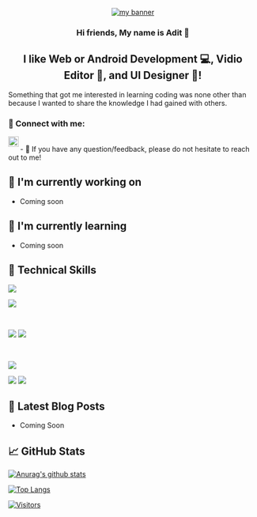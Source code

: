 <p align="center">
  <a href="" target="_blank" rel="noreferrer"><img src="https://user-images.githubusercontent.com/118819175/203555835-a30d35a9-57ee-4929-a497-87cc839b41b0.png" alt="my banner"></a>
</p>

<h3 align="center">
Hi friends, My name is <a>Adit</a> 👋
</h3>

<h2 align="center">
I like Web or Android Development 💻, Vidio Editor 📸, and UI Designer 🎨!
</h2> 

Something that got me interested in learning coding was none other than because I wanted to share the knowledge I had gained with others.

### 🤝 Connect with me:

<!-- <a href="https://www.linkedin.com/in/yushi95/"><img align="left" src="https://raw.githubusercontent.com/yushi1007/yushi1007/main/images/linkedin.svg" alt="Yu Shi | LinkedIn" width="21px"/></a> -->
<a href="https://instagram.com/ahmdaditn"><img align="left" src="https://raw.githubusercontent.com/yushi1007/yushi1007/main/images/instagram.svg" alt="Yu Shi | Instagram" width="21px"/></a>
<!-- <a href="https://yushi95.medium.com/"><img align="left" src="https://raw.githubusercontent.com/yushi1007/yushi1007/main/images/medium.svg" alt="Yu Shi | Medium" width="21px"/></a> -->
</br>
- 💬 If you have any question/feedback, please do not hesitate to reach out to me!

## 🔭 I'm currently working on

- Coming soon

## 🌱 I'm currently learning

- Coming soon 

## 💼 Technical Skills

<!-- ![](https://img.shields.io/badge/Code-React-informational?style=flat&logo=react&color=61DAFB) -->
<!-- ![](https://img.shields.io/badge/Code-Redux-informational?style=flat&logo=Redux&color=764ABC) -->
![](https://img.shields.io/badge/Code-JavaScript-informational?style=flat&logo=JavaScript&color=F7DF1E)
<!-- ![](https://img.shields.io/badge/Code-Ruby-informational?style=flat&logo=Ruby&color=CC342D) -->
<!-- ![](https://img.shields.io/badge/Code-Ruby_on_Rails-informational?style=flat&logo=Ruby-On-Rails&color=CC0000) -->
![](https://img.shields.io/badge/Code-HTML5-informational?style=flat&logo=HTML5&color=E34F26)
<!-- ![](https://img.shields.io/badge/Code-PostgreSQL-informational?style=flat&logo=PostgreSQL&color=336791) -->
<!-- ![](https://img.shields.io/badge/Code-SQLite-informational?style=flat&logo=SQLite&color=003B57) -->

</br>

![](https://img.shields.io/badge/Style-Bootstrap-informational?style=flat&logo=Bootstrap&color=7952B3)
![](https://img.shields.io/badge/Style-CSS3-informational?style=flat&logo=CSS3&color=1572B6)
<!-- ![](https://img.shields.io/badge/Style-styled--components-informational?style=flat&logo=styled-components&color=DB7093) -->


</br>

![](https://img.shields.io/badge/Tools-Figma-informational?style=flat&logo=Figma&color=F24E1E)
<!-- ![](https://img.shields.io/badge/Tools-NPM-informational?style=flat&logo=NPM&color=CB3837) -->
<!-- ![](https://img.shields.io/badge/Tools-Heroku-informational?style=flat&logo=Heroku&color=430098) -->
<!-- ![](https://img.shields.io/badge/Tools-Netlify-informational?style=flat&logo=netlify&color=00C7B7) -->
![](https://img.shields.io/badge/Tools-Git-informational?style=flat&logo=Git&color=F05032)
![](https://img.shields.io/badge/Tools-GitHub-informational?style=flat&logo=GitHub&color=181717)

## 📝 Latest Blog Posts

- Coming Soon

## 📈 GitHub Stats 

[![Anurag's github stats](https://github-readme-stats.vercel.app/api?username=AhmadAdit)](https://github.com/AhmadAdit)

[![Top Langs](https://github-readme-stats.vercel.app/api/top-langs/?username=AhmadAdit&layout=compact)](https://github.com/yushi1007)

[![Visitors](https://visitor-badge.glitch.me/badge?page_id=AhmadAdit.AhmadAdit)](https://begandung.blogspot.com/)


